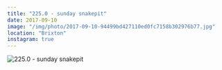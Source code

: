 ```yaml
---
title: "225.0 - sunday snakepit"
date: 2017-09-10
image: "/img/photo/2017-09-10-94499bd427110ed0fc7158b302976b77.jpg"
location: "Brixton"
instagram: true
---
```


![225.0 - sunday snakepit](/img/photo/2017-09-10-94499bd427110ed0fc7158b302976b77.jpg)
